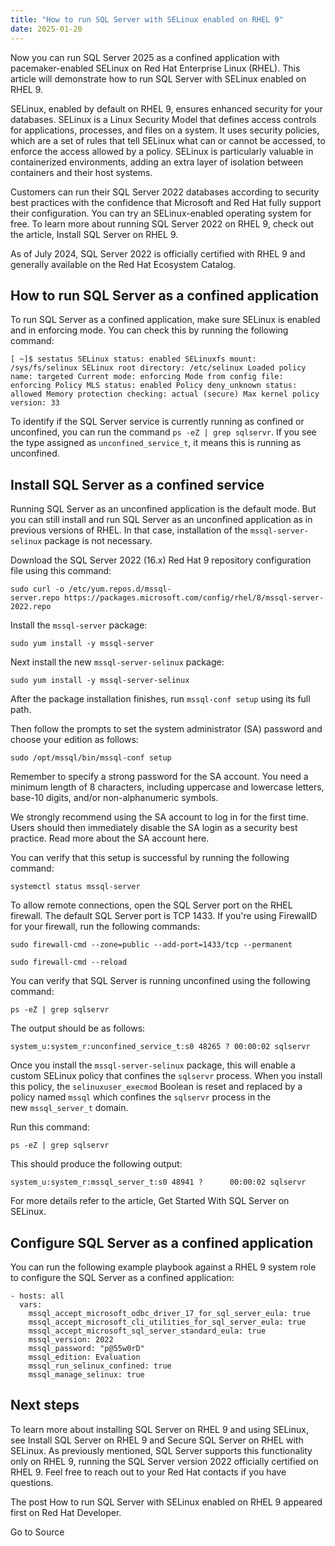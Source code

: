 ```yaml
---
title: "How to run SQL Server with SELinux enabled on RHEL 9"
date: 2025-01-20
---
```


Now you can run SQL Server 2025 as a confined application with pacemaker-enabled SELinux on Red Hat Enterprise Linux (RHEL). This article will demonstrate how to run SQL Server with SELinux enabled on RHEL 9.

SELinux, enabled by default on RHEL 9, ensures enhanced security for your databases. SELinux is a Linux Security Model that defines access controls for applications, processes, and files on a system. It uses security policies, which are a set of rules that tell SELinux what can or cannot be accessed, to enforce the access allowed by a policy. SELinux is particularly valuable in containerized environments, adding an extra layer of isolation between containers and their host systems.

Customers can run their SQL Server 2022 databases according to security best practices with the confidence that Microsoft and Red Hat fully support their configuration. You can try an SELinux-enabled operating system for free. To learn more about running SQL Server 2022 on RHEL 9, check out the article, Install SQL Server on RHEL 9.

As of July 2024, SQL Server 2022 is officially certified with RHEL 9 and generally available on the Red Hat Ecosystem Catalog. 

## How to run SQL Server as a confined application

To run SQL Server as a confined application, make sure SELinux is enabled and in enforcing mode. You can check this by running the following command:

```plaintext
[ ~]$ sestatus SELinux status: enabled SELinuxfs mount: /sys/fs/selinux SELinux root directory: /etc/selinux Loaded policy name: targeted Current mode: enforcing Mode from config file: enforcing Policy MLS status: enabled Policy deny_unknown status: allowed Memory protection checking: actual (secure) Max kernel policy version: 33
```

To identify if the SQL Server service is currently running as confined or unconfined, you can run the command `ps -eZ | grep sqlservr`. If you see the type assigned as `unconfined_service_t`, it means this is running as unconfined.

## Install SQL Server as a confined service

Running SQL Server as an unconfined application is the default mode. But you can still install and run SQL Server as an unconfined application as in previous versions of RHEL. In that case, installation of the `mssql-server-selinux` package is not necessary.

Download the SQL Server 2022 (16.x) Red Hat 9 repository configuration file using this command:

```plaintext
sudo curl -o /etc/yum.repos.d/mssql-server.repo https://packages.microsoft.com/config/rhel/8/mssql-server-2022.repo
```

Install the `mssql-server` package:

```plaintext
sudo yum install -y mssql-server
```

Next install the new `mssql-server-selinux` package:

```plaintext
sudo yum install -y mssql-server-selinux
```

After the package installation finishes, run `mssql-conf setup` using its full path. 

Then follow the prompts to set the system administrator (SA) password and choose your edition as follows:

```plaintext
sudo /opt/mssql/bin/mssql-conf setup
```

Remember to specify a strong password for the SA account. You need a minimum length of 8 characters, including uppercase and lowercase letters, base-10 digits, and/or non-alphanumeric symbols.

We strongly recommend using the SA account to log in for the first time. Users should then immediately disable the SA login as a security best practice. Read more about the SA account here. 

You can verify that this setup is successful by running the following command:

```plaintext
systemctl status mssql-server
```

To allow remote connections, open the SQL Server port on the RHEL firewall. The default SQL Server port is TCP 1433. If you're using FirewallD for your firewall, run the following commands:

```plaintext
sudo firewall-cmd --zone=public --add-port=1433/tcp --permanent
```

```plaintext
sudo firewall-cmd --reload
```

You can verify that SQL Server is running unconfined using the following command:

```plaintext
ps -eZ | grep sqlservr
```

The output should be as follows:

```plaintext
system_u:system_r:unconfined_service_t:s0 48265 ? 00:00:02 sqlservr
```

Once you install the `mssql-server-selinux` package, this will enable a custom SELinux policy that confines the `sqlservr` process. When you install this policy, the `selinuxuser_execmod` Boolean is reset and replaced by a policy named `mssql` which confines the `sqlservr` process in the new `mssql_server_t` domain.

Run this command:

```plaintext
ps -eZ | grep sqlservr
```

This should produce the following output:

```plaintext
system_u:system_r:mssql_server_t:s0 48941 ?      00:00:02 sqlservr
```

For more details refer to the article, Get Started With SQL Server on SELinux. 

## Configure SQL Server as a confined application

You can run the following example playbook against a RHEL 9 system role to configure the SQL Server as a confined application:

```plaintext
- hosts: all
  vars:
    mssql_accept_microsoft_odbc_driver_17_for_sql_server_eula: true
    mssql_accept_microsoft_cli_utilities_for_sql_server_eula: true
    mssql_accept_microsoft_sql_server_standard_eula: true
    mssql_version: 2022
    mssql_password: "p@55w0rD"
    mssql_edition: Evaluation
    mssql_run_selinux_confined: true
    mssql_manage_selinux: true
```

## Next steps

To learn more about installing SQL Server on RHEL 9 and using SELinux, see Install SQL Server on RHEL 9 and Secure SQL Server on RHEL with SELinux. As previously mentioned, SQL Server supports this functionality only on RHEL 9, running the SQL Server version 2022 officially certified on RHEL 9. Feel free to reach out to your Red Hat contacts if you have questions.

The post How to run SQL Server with SELinux enabled on RHEL 9 appeared first on Red Hat Developer.  
  

Go to Source
